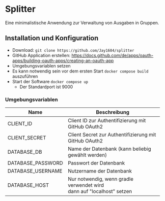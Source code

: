 # Splitter

Eine minimalistische Anwendung zur Verwaltung von Ausgaben in Gruppen.

## Installation und Konfiguration

- Download: `git clone https://github.com/Jay1604/splitter`
- GitHub Application
  erstellen: https://docs.github.com/de/apps/oauth-apps/building-oauth-apps/creating-an-oauth-app
- Umgebungsvariablen setzen
- Es kann notwendig sein vor dem ersten Start `docker compose build` auszuführen
- Start der Software `docker compose up`
    - Der Standardport ist 9000

### Umgebungsvariablen

| Name              | Beschreibung                                                               |
|-------------------|----------------------------------------------------------------------------|
| CLIENT_ID         | Client ID zur Authentifizierung mit GitHub OAuth2                          |
| CLIENT_SECRET     | Client Secret zur Authentifizierung mit GitHub OAuth2                      |
| DATABASE_DB       | Name der Datenbank (kann beliebig gewählt werden)                          |
| DATABASE_PASSWORD | Passwort der Datenbank                                                     |
| DATABASE_USERNAME | Nutzername der Datenbank                                                   |
| DATABASE_HOST     | Nur notwendig, wenn gradle verwendet wird <br> dann auf "localhost" setzen |



